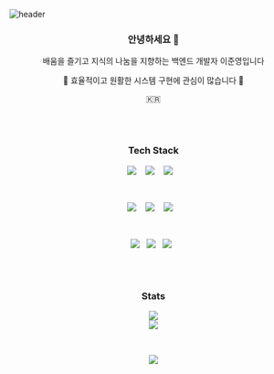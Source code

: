 ![header](https://capsule-render.vercel.app/api?type=waving&color=_778899&height=300&section=header&text=Junyoung&nbsp;Lee&fontSize=45&fontAlign=72&fontAlignY=40&animation=fadeIn&fontColor=E7E6D2)
<h3 align="center"> 안녕하세요 🙂 </h3>
<p align="center">배움을 즐기고 지식의 나눔을 지향하는 백엔드 개발자 이준영입니다</p>
<p align="center">🌱 효율적이고 원활한 시스템 구현에 관심이 많습니다 🌱</p>
<p align="center">🇰🇷</p>
<br>
<br>


<h3 align="center"> Tech Stack </h3>
<p align="center">
  <img src="https://img.shields.io/badge/Python-3776AB?style=flat-square&logo=Python&logoColor=white"/>&nbsp;&nbsp;&nbsp;
  <img src="https://img.shields.io/badge/JavaScript-F7DF1E?style=flat-square&logo=JavaScript&logoColor=black"/>&nbsp;&nbsp;&nbsp;
  <img src="https://img.shields.io/badge/TypeScript-3178C6?style=flat-square&logo=TypeScript&logoColor=white"/>&nbsp;&nbsp;&nbsp;
</p>
<br>
<p align="center">
  <img src="https://img.shields.io/badge/Node.js-339933?style=flat-square&logo=Node.js&logoColor=white"/>&nbsp;&nbsp;&nbsp;
  <img src="https://img.shields.io/badge/Nest.js-E0234E?style=flat-square&logo=NestJS&logoColor=white"/>&nbsp;&nbsp;&nbsp;
  <img src="https://img.shields.io/badge/Django-092E20?style=flat-square&logo=Django&logoColor=white"/>&nbsp;&nbsp;&nbsp;
</p>
<br>
<p align="center">
  <img src="https://img.shields.io/badge/MySQL-4479A1?style=flat-square&logo=MySQL&logoColor=white"/>&nbsp;&nbsp;
  <img src="https://img.shields.io/badge/MariaDB-003545?style=flat-square&logo=MariaDB&logoColor=white"/>&nbsp;&nbsp;
  <img src="https://img.shields.io/badge/MongoDB-47A248?style=flat-square&logo=MongoDB&logoColor=white"/>&nbsp;&nbsp;
</p>
<br>
<br>

<h3 align="center"> Stats </h3>

<!-- ![Anurag's GitHub stats](https://github-readme-stats.vercel.app/api?username=Pratiable&show_icons=true&theme=dark&hide_border=true&bg_color=0d1007)
<br> -->
<p align="center">
  <img src="https://github-readme-stats.vercel.app/api/top-langs/?username=Pratiable&layout=compact"/><br>
  <a href="https://solved.ac/ambitiouskyle"><img src="http://mazassumnida.wtf/api/v2/generate_badge?boj=ambitiouskyle"/></a>
</p>
<br>

<p align="center">
  <a href="https://velog.io/@ambitiouskyle"><img src="https://img.shields.io/badge/-Tech%20Blog-0d1007"/></a>
</p>
